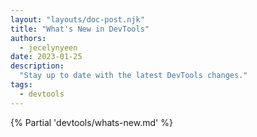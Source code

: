 ```yaml
---
layout: "layouts/doc-post.njk"
title: "What's New in DevTools"
authors:
  - jecelynyeen
date: 2023-01-25
description:
  "Stay up to date with the latest DevTools changes."
tags:
  - devtools
---
```


{% Partial 'devtools/whats-new.md' %}